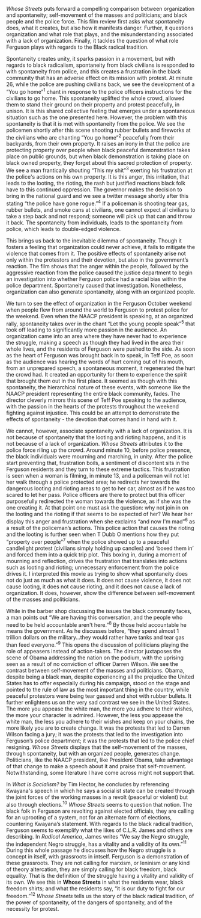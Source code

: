 _Whose Streets_ puts forward a compelling comparison between organization and spontaneity; self-movement of the masses and politicians; and black people and the police force. This film review first asks what spontaneity does, what it creates, but also how it manifests danger. Further, it questions organization and what role that plays, and the misunderstanding associated with a lack of organization. Finally, it tackles the question of what role Ferguson plays with regards to the Black radical tradition.

Spontaneity creates unity, it sparks passion in a movement, but with regards to black radicalism, spontaneity from black civilians is responded to with spontaneity from police, and this creates a frustration in the black community that has an adverse effect on its mission with protest. At minute 26, while the police are pushing civilians back, we see the development of a “You go home”<sup>1</sup> chant in response to the police officers instructions for the civilians to go home. This spontaneity uplifted the whole crowd, allowed them to stand their ground on their property and protest peacefully, in unison. It is this shared collective feeling that emerges under a spontaneous situation such as the one presented here. However, the problem with this spontaneity is that it is met with spontaneity from the police. We see the policemen shortly after this scene shooting rubber bullets and fireworks at the civilians who are chanting “You go home”<sup>2</sup> peacefully from their backyards, from their own property. It raises an irony in that the police are protecting property over people when black peaceful demonstration takes place on public grounds, but when black demonstration is taking place on black owned property, they forget about this sacred protection of property. We see a man frantically shouting “This my shit”<sup>3</sup> exerting his frustration at the police's actions on his own property. It is this anger, this irritation, that leads to the looting, the rioting, the rash but justified reactions black folk have to this continued oppression. The governor makes the decision to bring in the national guard and we see a twitter message shortly after this stating “the police have gone rogue.”<sup>4</sup> If a policeman is shooting tear gas, rubber bullets, and smoke cans at civilians, one cannot expect all civilians to take a step back and not respond; someone will pick up that can and throw it back. The spontaneity from individuals, leads to the spontaneity from police, which leads to double-edged violence.

This brings us back to the inevitable dilemma of spontaneity. Though it fosters a feeling that organization could never achieve, it fails to mitigate the violence that comes from it. The positive effects of spontaneity arise not only within the protestors and their devotion, but also in the government’s reaction. The film shows that the anger within the people, followed by the aggressive reaction from the police caused the justice department to begin an investigation into whether Ferguson police had a racial bias within the police department. Spontaneity caused that investigation. Nonetheless, organization can also generate spontaneity, along with an organized people.

We turn to see the effect of organization in the Ferguson October weekend when people flew from around the world to Ferguson to protest police for the weekend. Even when the NAACP president is speaking, at an organized rally, spontaneity takes over in the chant “Let the young people speak”<sup>5</sup> that took off leading to significantly more passion in the audience. An organization came into an area where they have never had to experience the struggle, making a speech as though they had lived in the area their whole lives, and the residents of Ferguson were pushed to the side. As soon as the heart of Ferguson was brought back in to speak, in Teff Poe, as soon as the audience was hearing the words of hurt coming out of his mouth, from an unprepared speech, a spontaneous moment, it regenerated the hurt the crowd had. It created an opportunity for them to experience the spirit that brought them out in the first place. It seemed as though with this spontaneity, the hierarchical nature of these events, with someone like the NAACP president representing the entire black community, fades. The director cleverly mirrors this scene of Teff Poe speaking to the audience, with the passion in the hearts of the protests throughout the weekend fighting against injustice. This could be an attempt to demonstrate the effects of spontaneity - the devotion that comes hand in hand with it.

We cannot, however, associate spontaneity with a lack of organization. It is not because of spontaneity that the looting and rioting happens, and it is not because of a lack of organization. _Whose Streets_ attributes it to the police force riling up the crowd. Around minute 10, before police presence, the black individuals were mourning and marching, in unity. After the police start preventing that, frustration boils, a sentiment of discontent sits in the Ferguson residents and they turn to these extreme tactics. This frustration is seen when a woman is filming, in minute 13, and a policeman will not let her walk through a police protected area; he redirects her towards the dangerous looting and rioting areas to get to her car, almost as if he was too scared to let her pass. Police officers are there to protect but this officer purposefully redirected the woman towards the violence, as if she was the one creating it. At that point one must ask the question: why not join in on the looting and the rioting if that seems to be expected of her? We hear her display this anger and frustration when she exclaims “and now I'm mad”<sup>6</sup> as a result of the policeman’s actions. This police action that causes the rioting and the looting is further seen when T Dubb O mentions how they put “property over people”<sup>7</sup> when the police showed up to a peaceful candlelight protest (civilians simply holding up candles) and ‘boxed them in’ and forced them into a quick trip plot. This boxing in, during a moment of mourning and reflection, drives the frustration that translates into actions such as looting and rioting; unnecessary enforcement from the police drives it. I interpreted this movie as trying to show what spontaneity does not do just as much as what it does. It does not cause violence, it does not cause looting, it does not cause rioting, and it does not cause a lack of organization. It does, however, show the difference between self-movement of the masses and politicians.

While in the barber shop discussing the issues the black community faces, a man points out “We are having this conversation, and the people who need to be held accountable aren't here.”<sup>8</sup> By those held accountable he means the government. As he discusses before, “they spend almost 1 trillion dollars on the military…they would rather have tanks and tear gas than feed everyone.”<sup>9</sup> This opens the discussion of politicians playing the role of appeasers instead of action-takers. The director juxtaposes the scene of Obama addressing the nation on the podium, with the uprising seen as a result of no conviction of officer Darren Wilson. We see the contrast between self-movement of the masses and politicians. Obama, despite being a black man, despite experiencing all the prejudice the United States has to offer especially during his campaign, stood on the stage and pointed to the rule of law as the most important thing in the country, while peaceful protestors were being tear gassed and shot with rubber bullets. It further enlightens us on the very sad contrast we see in the United States. The more you appease the white man, the more you adhere to their wishes, the more your character is admired. However, the less you appease the white man, the less you adhere to their wishes and keep on your chains, the more likely you are to create change. It was the protests that led to Darren Wilson facing a jury; it was the protests that led to the investigation into Ferguson’s police department; it was the protests that led to the police chief resigning. _Whose Streets_ displays that the self-movement of the masses, through spontaneity, but with an organized people, generates change. Politicians, like the NAACP president, like President Obama, take advantage of that change to make a speech about it and praise that self-movement. Notwithstanding, some literature I have come across might not support that.

In _What is Socialism?_ by Tim Hector, he concludes by referencing Kwayana's speech in which he says a socialist state can be created through the joint forces of the working masses in a revolt (peaceful or violent) but also through elections.<sup>10</sup> _Whose Streets_ seems to question that notion. The black folk in Ferguson are revolting against elected officials, they are calling for an uprooting of a system, not for an alternate form of elections, countering Kwayana’s statement. With regards to the black radical tradition, Ferguson seems to exemplify what the likes of C.L.R. James and others are describing. In _Radical America_, James writes “We say the Negro struggle, the independent Negro struggle, has a vitality and a validity of its own.”<sup>11</sup> During this whole passage he discusses how the Negro struggle is a concept in itself, with grassroots in intself. Ferguson is a demonstration of these grassroots. They are not calling for marxism, or leninism or any kind of theory altercation, they are simply calling for black freedom, black equality. That is the definition of the struggle having a vitality and validity of its own. We see this in **Whose Streets** in what the residents wear, black freedom shirts; and what the residents say, “it is our duty to fight for our freedom.”<sup>12</sup> _Whose Streets_ tells us the story of the black radical tradition, of the power of spontaneity, of the dangers of spontaneity, and of the necessity for protest.
